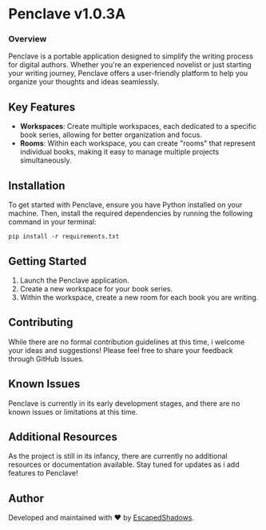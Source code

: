 # Penclave v1.0.3A

### Overview
Penclave is a portable application designed to simplify the writing process for digital authors. Whether you're an experienced novelist or just starting your writing journey, Penclave offers a user-friendly platform to help you organize your thoughts and ideas seamlessly.

## Key Features
- **Workspaces**: Create multiple workspaces, each dedicated to a specific book series, allowing for better organization and focus.
- **Rooms**: Within each workspace, you can create "rooms" that represent individual books, making it easy to manage multiple projects simultaneously.

## Installation
To get started with Penclave, ensure you have Python installed on your machine. Then, install the required dependencies by running the following command in your terminal:

    pip install -r requirements.txt

## Getting Started
1. Launch the Penclave application.
2. Create a new workspace for your book series.
3. Within the workspace, create a new room for each book you are writing.

## Contributing
While there are no formal contribution guidelines at this time, i welcome your ideas and suggestions! Please feel free to share your feedback through GitHub Issues.

## Known Issues
Penclave is currently in its early development stages, and there are no known issues or limitations at this time.

## Additional Resources
As the project is still in its infancy, there are currently no additional resources or documentation available. Stay tuned for updates as i add features to Penclave!

## Author
Developed and maintained with ❤️ by [EscapedShadows](https://escapedshadows.com).